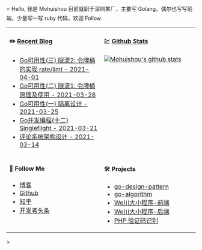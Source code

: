 ⭐ Hello, 我是 Mohuishou 目前就职于深圳某厂，主要写 Golang，偶尔也写写前端，少量写一写 ruby 代码，欢迎 Follow

<table>
  
<tr>
<td valign="top"  width="50%">

#### ✏️ [Recent Blog](https://lailin.xyz)

- [Go可用性(三) 限流2: 令牌桶的实现 rate/limt - 2021-04-01](https://lailin.xyz/post/go-training-week6-3-token-bucket-2.html)
- [Go可用性(二) 限流1: 令牌桶原理及使用 - 2021-03-28](https://lailin.xyz/post/go-training-week6-2-token-bucket-1.html)
- [Go可用性(一) 隔离设计 - 2021-03-25](https://lailin.xyz/post/go-training-week6-usability-1-bulkhe.html)
- [Go并发编程(十二) Singleflight - 2021-03-21](https://lailin.xyz/post/go-training-week5-singleflight.html)
- [评论系统架构设计 - 2021-03-14](https://lailin.xyz/post/go-training-week5-comment-design-1.html)

</td>
<td valign="top"  width="50%">

#### 💹 [Github Stats](https://github.com/mohuishou)

[![Mohuishou's github stats](https://github-readme-stats.vercel.app/api?username=mohuishou&count_private=true&show_icons=true)](https://github.com/mohuishou)

</td>
</tr>

<tr>
<td valign="top"  width="50%">

#### 👀 Follow Me

- [博客](https://lailin.xyz)
- [Github](https://github.com/mohuishou)
- [知乎](https://www.zhihu.com/people/mo-hui-shou-76)
- [开发者头条](https://toutiao.io/subjects/387401?f=new)

</td>
<td valign="top"  width="50%">

#### 🛠 Projects

- [go-design-pattern](https://github.com/mohuishou/go-design-pattern)
- [go-algorithm](https://github.com/mohuishou/go-algorithm)
- [We川大小程序-前端](https://github.com/mohuishou/scuplus-wechat)
- [We川大小程序-后端](https://github.com/mohuishou/scuplus-go)
- [PHP 验证码识别](https://github.com/mohuishou/ImageOCR)

</td>
</tr>

</table>>
</div>
</div>
